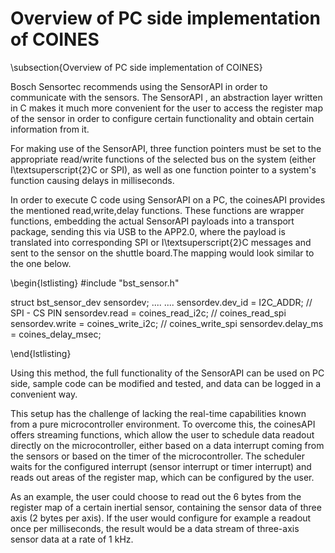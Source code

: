 # Overview of PC side implementation of COINES
\subsection{Overview of PC side implementation of COINES}

Bosch Sensortec recommends using the SensorAPI in order to communicate with the sensors. The SensorAPI , an abstraction layer written in C makes it much more convenient for the user to access the register map of the sensor in order to configure certain functionality and obtain certain information from it.

For making use of the SensorAPI, three function pointers must be set to the appropriate read/write functions of the selected bus on the system (either I\textsuperscript{2}C or SPI), as well as one function pointer to a system's function causing delays in milliseconds.

In order to execute C code using SensorAPI on a PC, the coinesAPI provides the mentioned read,write,delay functions. These functions are wrapper functions, embedding the actual SensorAPI payloads into a transport package, sending this via USB to the APP2.0, where the payload is translated into corresponding SPI or I\textsuperscript{2}C messages and sent to the sensor on the shuttle board.The mapping would look similar to the one below.

\begin{lstlisting}
#include "bst_sensor.h"

struct bst_sensor_dev sensordev;
....
....
sensordev.dev_id = I2C_ADDR;        // SPI - CS PIN
sensordev.read = coines_read_i2c;   // coines_read_spi
sensordev.write = coines_write_i2c; // coines_write_spi
sensordev.delay_ms = coines_delay_msec;

\end{lstlisting}

Using this method, the full functionality of the SensorAPI can be used on PC side, sample code can be modified and tested, and data can be logged in a convenient way.

This setup has the challenge of lacking the real-time capabilities known from a pure microcontroller environment. To overcome this, the coinesAPI offers streaming functions, which allow the user to schedule data readout directly on the microcontroller, either based on a data interrupt coming from the sensors or based on the timer of the microcontroller. The scheduler waits for the configured interrupt (sensor interrupt or timer interrupt) and reads out areas of the register map, which can be configured by the user.

As an example, the user could choose to read out the 6 bytes from the register map of a certain inertial sensor, containing the sensor data of three axis (2 bytes per axis). If the user would configure for example a readout once per milliseconds, the result would be a data stream of three-axis sensor data at a rate of 1 kHz.